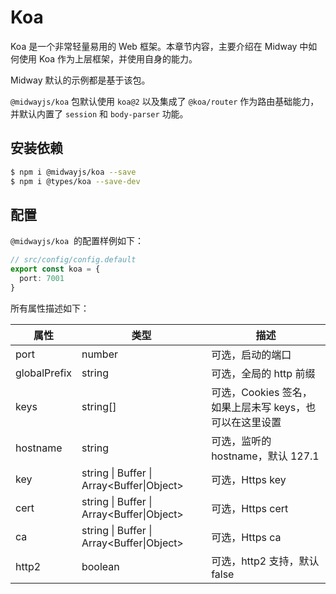 # Koa

Koa 是一个非常轻量易用的 Web 框架。本章节内容，主要介绍在 Midway 中如何使用 Koa 作为上层框架，并使用自身的能力。

Midway 默认的示例都是基于该包。

`@midwayjs/koa` 包默认使用 `koa@2` 以及集成了 `@koa/router` 作为路由基础能力，并默认内置了 `session` 和 `body-parser` 功能。

## 安装依赖

```bash
$ npm i @midwayjs/koa --save
$ npm i @types/koa --save-dev
```



## 配置

`@midwayjs/koa`  的配置样例如下：

```typescript
// src/config/config.default
export const koa = {
  port: 7001
}
```

所有属性描述如下：

| 属性     | 类型                                      | 描述                                              |
| -------- | ------- | ---------------------------- |
| port     | number  | 可选，启动的端口          |
| globalPrefix | string | 可选，全局的 http 前缀 |
| keys     | string[] | 可选，Cookies 签名，如果上层未写 keys，也可以在这里设置 |
| hostname | string  | 可选，监听的 hostname，默认 127.1 |
| key | string \| Buffer \| Array<Buffer\|Object> | 可选，Https key |
| cert | string \| Buffer \| Array<Buffer\|Object> | 可选，Https cert |
| ca | string \| Buffer \| Array<Buffer\|Object> | 可选，Https ca |
| http2    | boolean | 可选，http2 支持，默认 false |


